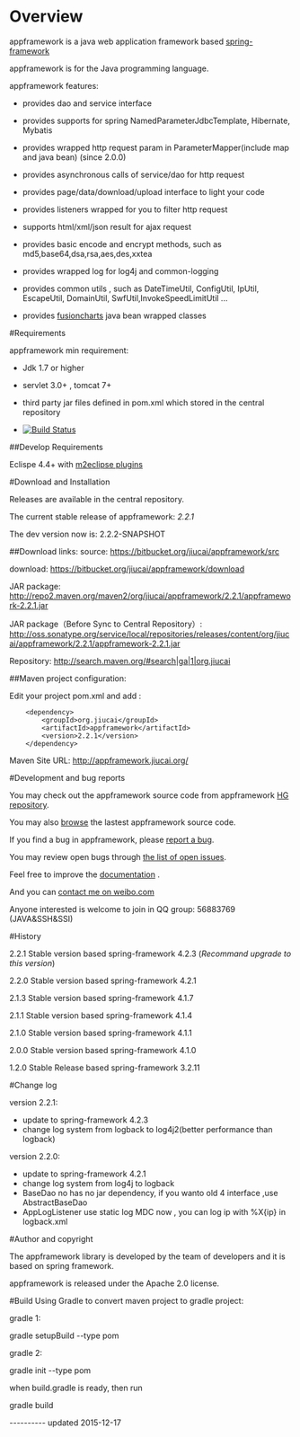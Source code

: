 # Overview

appframework is a java web application framework based [spring-framework](http://www.springsource.org/spring-framework)

appframework is for the Java programming language.

appframework features:

 * provides dao and service interface

 * provides supports for spring NamedParameterJdbcTemplate, Hibernate, Mybatis

 * provides wrapped http request param in ParameterMapper(include map and java bean) (since 2.0.0)

 * provides asynchronous calls of service/dao for http request

 * provides page/data/download/upload interface to light your code

 * provides listeners wrapped for you to filter http request

 * supports html/xml/json result for ajax request

 * provides basic encode and encrypt methods, such as md5,base64,dsa,rsa,aes,des,xxtea

 * provides wrapped log for log4j and common-logging

 * provides common utils , such as DateTimeUtil, ConfigUtil, IpUtil, EscapeUtil, DomainUtil, SwfUtil,InvokeSpeedLimitUtil ...

 * provides [fusioncharts](http://www.fusioncharts.com/) java bean wrapped classes


#Requirements

appframework min requirement:

 * Jdk 1.7 or higher

 * servlet 3.0+ , tomcat 7+

 * third party jar files defined in pom.xml which stored in the central repository

 * [![Build Status](https://travis-ci.org/jiucai/appframework.svg)](https://travis-ci.org/jiucai/appframework)

##Develop Requirements

Eclispe 4.4+ with [m2eclipse plugins](http://www.eclipse.org/m2e/download/)

#Download and Installation

Releases are available in the central repository.

The current stable release of appframework: *2.2.1*

The dev version now is: 2.2.2-SNAPSHOT

##Download links:
source: https://bitbucket.org/jiucai/appframework/src

download: https://bitbucket.org/jiucai/appframework/download

JAR package: http://repo2.maven.org/maven2/org/jiucai/appframework/2.2.1/appframework-2.2.1.jar

JAR package（Before Sync to Central Repository）:  http://oss.sonatype.org/service/local/repositories/releases/content/org/jiucai/appframework/2.2.1/appframework-2.2.1.jar

Repository: http://search.maven.org/#search|ga|1|org.jiucai


##Maven project configuration:

Edit your project pom.xml and add :

```
    <dependency>
        <groupId>org.jiucai</groupId>
        <artifactId>appframework</artifactId>
        <version>2.2.1</version>
    </dependency>
```

Maven Site URL:  http://appframework.jiucai.org/

#Development and bug reports

You may check out the appframework source code from appframework [HG repository](https://bitbucket.org/jiucai/appframework).

You may also [browse](https://bitbucket.org/jiucai/appframework/src) the lastest appframework source code.

If you find a bug in appframework, please [report a bug](https://bitbucket.org/jiucai/appframework/issues/new).

You may review open bugs through [the list of open issues](https://bitbucket.org/jiucai/appframework/issues?status=new&status=open).


Feel free to improve the [documentation](https://bitbucket.org/jiucai/appframework/wiki) .


And you can [contact me on weibo.com](http://weibo.com/forcer521)

Anyone interested is welcome to join in QQ group: 56883769 (JAVA&SSH&SSI)

#History

2.2.1 Stable version based spring-framework 4.2.3 (*Recommand upgrade to this version*)

2.2.0 Stable version based spring-framework 4.2.1

2.1.3 Stable version based spring-framework 4.1.7

2.1.1 Stable version based spring-framework 4.1.4

2.1.0 Stable version based spring-framework 4.1.1 

2.0.0 Stable version based spring-framework 4.1.0 

1.2.0 Stable Release based spring-framework 3.2.11

#Change log

version 2.2.1:

- update to spring-framework 4.2.3
- change log system from logback to log4j2(better performance than logback)

version 2.2.0:

- update to spring-framework 4.2.1
- change log system from log4j to logback
- BaseDao no has no jar dependency, if you wanto old 4 interface ,use AbstractBaseDao
- AppLogListener use static log MDC now , you can log ip with %X{ip} in logback.xml


#Author and copyright

The appframework library is developed by the team of developers and it is based on spring framework.

appframework is released under the Apache 2.0 license.

#Build Using Gradle
to convert maven project to gradle project:

gradle 1:

gradle setupBuild --type pom

gradle 2:

gradle init --type pom

when build.gradle is ready, then run

gradle build

---------- updated 2015-12-17

